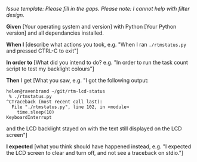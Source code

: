 _Issue template: Please fill in the gaps.  Please note: I cannot help with filter design._

**Given** [Your operating system and version] with Python [Your Python version] and all dependancies installed.

**When I** [describe what actions you took, e.g. "When I ran ```./rtmstatus.py``` and pressed CTRL-C to exit"]

**In order to** [What did you intend to do? e.g. "In order to run the task count script to test my backlight colours"]

**Then** I get [What you saw, e.g. "I got the following output:
```
helen@ravenbrand ~/git/rtm-lcd-status
 % ./rtmstatus.py    
^CTraceback (most recent call last):
  File "./rtmstatus.py", line 102, in <module>
    time.sleep(10)
KeyboardInterrupt
```
and the LCD backlight stayed on with the text still displayed on the LCD screen"]

**I expected** [what you think should have happened instead, e.g. "I expected the LCD screen to clear and turn off, and not see a traceback on stdio."]
